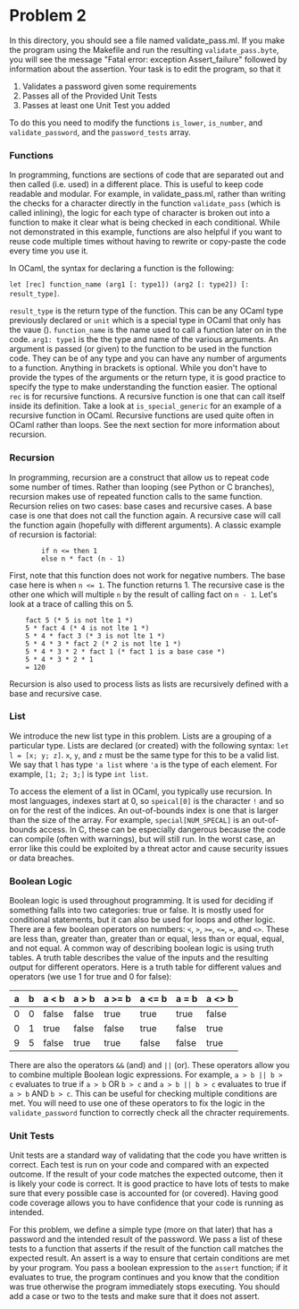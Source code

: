 # Problem 2
In this directory, you should see a file named validate_pass.ml.
If you make the program using the Makefile and run the resulting ```validate_pass.byte```,
you will see the message "Fatal error: exception Assert_failure" followed by information about the assertion.
Your task is to edit the program, so that it 
1. Validates a password given some requirements
2. Passes all of the Provided Unit Tests
3. Passes at least one Unit Test you added

To do this you need to modify the functions ```is_lower```, ```is_number```,
and ```validate_password```, 
and the ```password_tests``` array.

### Functions
In programming, functions are sections of code that are separated out and then
called (i.e. used) in a different place. This is useful to keep code readable and
modular. For example, in validate_pass.ml, rather than writing the checks for
a character directly in the function ```validate_pass``` (which is called inlining),
the logic for each type of character is broken out into a function to make it clear
what is being checked in each conditional. While not demonstrated in this example,
functions are also helpful if you want to reuse code multiple times without having
to rewrite or copy-paste the code every time you use it.

In OCaml, the syntax for declaring a function is the following:

```let [rec] function_name (arg1 [: type1]) (arg2 [: type2]) [: result_type]```.

```result_type``` is the return type of the function. This can be any OCaml type previously
declared or ```unit``` which is a special type in OCaml that only has the vaue (). ```function_name```
is the name used to call a function later on in the code. ```arg1: type1``` is the the type
and name of the various arguments. An argument is passed (or given) to the function to
be used in the function code. They can be of any type and you can have any number
of arguments to a function. Anything in brackets is optional. While you don't have to provide
the types of the arguments or the return type, it is good practice to specify the type to make
understanding the function easier. The optional ```rec``` is for recursive functions. A recursive
function is one that can call itself inside its definition. Take a look at ```is_special_generic```
for an example of a recursive function in OCaml. Recursive functions are used quite often in OCaml
rather than loops. See the next section for more information about recursion.

### Recursion
In programming, recursion are a construct that allow us to repeat code some number of
times. Rather than looping (see Python or C branches), recursion makes use of repeated
function calls to the same function. Recursion relies on two cases: base cases and recursive cases. A base case is
one that does not call the function again. A recursive case will call the function
again (hopefully with different arguments). A classic example of recursion is factorial:

```let rec fact (n : int) : int =
        if n <= then 1
        else n * fact (n - 1)
```

First, note that this function does not work for negative numbers. The base
case here is when ```n <= 1```. The function returns 1. The recursive case
is the other one which will multiple ```n``` by the result of calling
fact on ```n - 1```. Let's look at a trace of calling this on 5.

```
    fact 5 (* 5 is not lte 1 *)
    5 * fact 4 (* 4 is not lte 1 *)
    5 * 4 * fact 3 (* 3 is not lte 1 *)
    5 * 4 * 3 * fact 2 (* 2 is not lte 1 *)
    5 * 4 * 3 * 2 * fact 1 (* fact 1 is a base case *)
    5 * 4 * 3 * 2 * 1
    = 120
```

Recursion is also used to process lists as lists are recursively defined with
a base and recursive case.

### List
We introduce the new list type in this problem. Lists are a grouping of
a particular type.
Lists are declared (or created) with the following syntax:
```let l = [x; y; z]```. ```x```, ```y```, and ```z``` must be the same
type for this to be a valid list. We say that ```l``` has type ```'a list``` where
```'a``` is the type of each element. For example, ```[1; 2; 3;]``` is type ```int list```.

To access the element of a list in OCaml, you typically use recursion. In most languages,
indexes start at 0, so ```speical[0]``` is the character ```!``` and
so on for the rest of the indices. An out-of-bounds index is one that
is larger than the size of the array. For example,
```special[NUM_SPECAL]``` is an out-of-bounds access. In C, these
can be especially dangerous because the code can compile (often with warnings),
but will still run. In the worst case, an error like this could be exploited
by a threat actor and cause security issues or data breaches.

### Boolean Logic
Boolean logic is used throughout programming. It is used for deciding if something
falls into two categories: true or false. It is mostly used for conditional statements, but
it can also be used for loops and other logic. There are a few boolean operators on numbers:
```<```, ```>```, ```>=```, ```<=```, ```=```, and ```<>```. These are
less than, greater than, greater than or equal, less than or equal, equal, and not equal.
A common way of describing boolean logic is using truth tables. A truth table
describes the value of the inputs and the resulting output for different operators.
Here is a truth table for different values and operators (we use 1 for true and 0 for false):

| a    | b    | a < b | a > b | a >= b | a <= b | a = b  | a <> b |
| ---- | ---- | ----- | ----- | ------ | ------ | ------ | ------ |
| 0    | 0    | false | false | true   | true   | true   | false  |
| 0    | 1    | true  | false | false  | true   | false  | true   |
| 9    | 5    | false | true  | true   | false  | false  | true   |

There are also the operators ```&&``` (and) and ```||``` (or). These operators
allow you to combine multiple Boolean logic expressions. For example,
```a > b || b > c``` evaluates to true if ```a > b``` OR ```b > c``` and
```a > b || b > c``` evaluates to true if ```a > b``` AND ```b > c```. This
can be useful for checking multiple conditions are met. You will need
to use one of these operators to fix the logic in the ```validate_password```
function to correctly check all the chracter requirements.

### Unit Tests
Unit tests are a standard way of validating that the code you have written is correct.
Each test is run on your code and compared with an expected outcome. If the result
of your code matches the expected outcome, then it is likely your code is correct. It is
good practice to have lots of tests to make sure that every possible case is
accounted for (or covered). Having good code coverage allows you to have confidence that
your code is running as intended. 

For this problem, we define a simple type (more on that later)
that has a password and the intended result of the password. We pass a list of these tests
to a function that asserts if the result of the function call matches the expected result. An assert is a
way to ensure that certain conditions are met by your program. You pass a boolean expression to
the ```assert``` function; if it evaluates to true, the program continues and you
know that the condition was true otherwise the program immediately stops executing.
You should add a case or two to the tests and make sure that it does not assert.